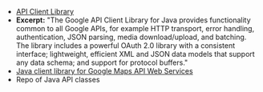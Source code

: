 * [API Client Library](https://developers.google.com/api-client-library/java/)
 * **Excerpt:** "The Google API Client Library for Java provides functionality common to all Google APIs, for example HTTP transport, error handling, authentication, JSON parsing, media download/upload, and batching. The library includes a powerful OAuth 2.0 library with a consistent interface; lightweight, efficient XML and JSON data models that support any data schema; and support for protocol buffers."
* [Java client library for Google Maps API Web Services](https://github.com/Tubakien/google-maps-services-java)
 * Repo of Java API classes
 
